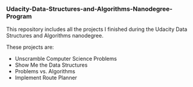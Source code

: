 ### Udacity-Data-Structures-and-Algorithms-Nanodegree-Program
This repository includes all the projects I finished during the Udacity Data Structures and Algorithms nanodegree. 

These projects are:
* Unscramble Computer Science Problems
* Show Me the Data Structures
* Problems vs. Algorithms
* Implement Route Planner
